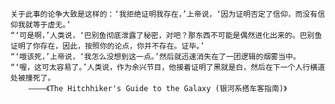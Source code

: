    关于此事的论争大致是这样的：‘我拒绝证明我存在，’上帝说，‘因为证明否定了信仰，而没有信仰我就等于虚无。’
    “‘可是啊，’人类说，‘巴别鱼彻底泄露了秘密，对吧？那东西不可能是偶然进化出来的。巴别鱼证明了你存在，因此，按照你的论点，你并不存在。证毕。’
    “‘哦该死，’上帝说，‘我怎么没想到这一点。’然后就迅速消失在了一团逻辑的烟雾当中。
    “‘喔，这可太容易了。’人类说，作为余兴节目，他接着证明了黑就是白，然后在下一个人行横道处被撞死了。
        ————《The Hitchhiker's Guide to the Galaxy (银河系搭车客指南)》
